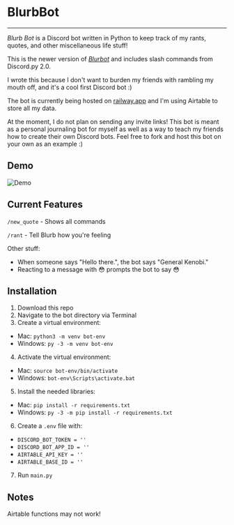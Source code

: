 # BlurbBot
-----
*Blurb Bot* is a Discord bot written in Python to keep track of my rants, quotes, and other miscellaneous life stuff!

This is the newer version of [*Blurbot*](https://github.com/Oohwo/Blurbot) and includes slash commands from Discord.py 2.0.

I wrote this because I don't want to burden my friends with rambling my mouth off, and it's a cool first Discord bot :)

The bot is currently being hosted on [railway.app](https://railway.app) and I'm using Airtable to store all my data. 

At the moment, I do not plan on sending any invite links! This bot is meant as a personal journaling bot for myself as well as a way to teach my friends how to create their own Discord bots. Feel free to fork and host this bot on your own as an example :)

## Demo

![Demo](https://cdn.discordapp.com/attachments/1030373948694728764/1033689034742046820/Testing_BlurbBot.gif)

## Current Features
`/new_quote` - Shows all commands

`/rant` - Tell Blurb how you're feeling

Other stuff:
- When someone says "Hello there.", the bot says "General Kenobi."
- Reacting to a message with :flushed: prompts the bot to say :flushed:

## Installation
1. Download this repo
2. Navigate to the bot directory via Terminal
3. Create a virtual environment: 
- Mac: `python3 -m venv bot-env`
- Windows: `py -3 -m venv bot-env` 
4. Activate the virtual environment: 
- Mac: `source bot-env/bin/activate`
- Windows: `bot-env\Scripts\activate.bat`
5. Install the needed libraries: 
- Mac: `pip install -r requirements.txt`
- Windows: `py -3 -m pip install -r requirements.txt`
6. Create a `.env` file with:
- `DISCORD_BOT_TOKEN = ''`
- `DISCORD_BOT_APP_ID = ''`
- `AIRTABLE_API_KEY = ''`
- `AIRTABLE_BASE_ID = ''`
7. Run `main.py`

## Notes
Airtable functions may not work!
